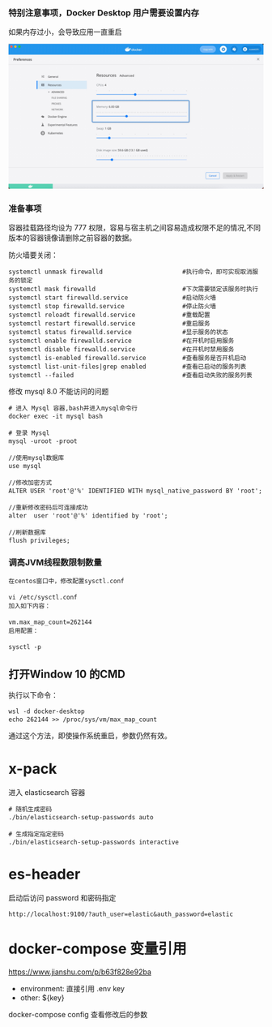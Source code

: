### 特别注意事项，Docker Desktop 用户需要设置内存

如果内存过小，会导致应用一直重启

![](images/docker-desktop.png)

### 准备事项

容器挂载路径均设为 777 权限，容易与宿主机之间容易造成权限不足的情况,不同版本的容器镜像请删除之前容器的数据。

防火墙要关闭：

    systemctl unmask firewalld                      #执行命令，即可实现取消服务的锁定
    systemctl mask firewalld                        #下次需要锁定该服务时执行
    systemctl start firewalld.service               #启动防火墙  
    systemctl stop firewalld.service                #停止防火墙  
    systemctl reloadt firewalld.service             #重载配置
    systemctl restart firewalld.service             #重启服务
    systemctl status firewalld.service              #显示服务的状态
    systemctl enable firewalld.service              #在开机时启用服务
    systemctl disable firewalld.service             #在开机时禁用服务
    systemctl is-enabled firewalld.service          #查看服务是否开机启动
    systemctl list-unit-files|grep enabled          #查看已启动的服务列表
    systemctl --failed                              #查看启动失败的服务列表

修改 mysql 8.0 不能访问的问题

    # 进入 Mysql 容器,bash并进入mysql命令行
    docker exec -it mysql bash
    
    # 登录 Mysql
    mysql -uroot -proot
    
    //使用mysql数据库
    use mysql
    
    //修改加密方式
    ALTER USER 'root'@'%' IDENTIFIED WITH mysql_native_password BY 'root';
    
    //重新修改密码后可连接成功
    alter  user 'root'@'%' identified by 'root';
    
    //刷新数据库
    flush privileges;

### 调高JVM线程数限制数量

    在centos窗口中，修改配置sysctl.conf
    
    vi /etc/sysctl.conf
    加入如下内容：
    
    vm.max_map_count=262144
    启用配置：
    
    sysctl -p


## 打开Window 10 的CMD

执行以下命令：

    wsl -d docker-desktop
    echo 262144 >> /proc/sys/vm/max_map_count

通过这个方法，即使操作系统重启，参数仍然有效。

# x-pack

进入 elasticsearch 容器

    # 随机生成密码
    ./bin/elasticsearch-setup-passwords auto
    
    # 生成指定指定密码
    ./bin/elasticsearch-setup-passwords interactive

# es-header 

启动后访问 password 和密码指定
 
    http://localhost:9100/?auth_user=elastic&auth_password=elastic

# docker-compose 变量引用

https://www.jianshu.com/p/b63f828e92ba

- environment: 直接引用 .env key 
- other: ${key}

docker-compose config  查看修改后的参数


